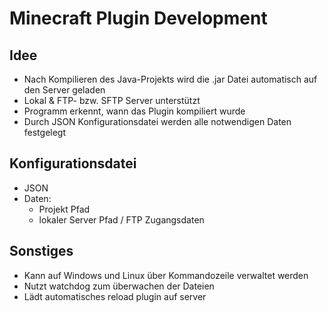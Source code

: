 # Minecraft Plugin Development

## Idee

- Nach Kompilieren des Java-Projekts wird die .jar Datei automatisch auf den Server geladen
- Lokal & FTP- bzw. SFTP Server unterstützt
- Programm erkennt, wann das Plugin kompiliert wurde
- Durch JSON Konfigurationsdatei werden alle notwendigen Daten festgelegt

## Konfigurationsdatei

- JSON
- Daten:
    - Projekt Pfad
    - lokaler Server Pfad / FTP Zugangsdaten

## Sonstiges

- Kann auf Windows und Linux über Kommandozeile verwaltet werden
- Nutzt watchdog zum überwachen der Dateien
- Lädt automatisches reload plugin auf server
